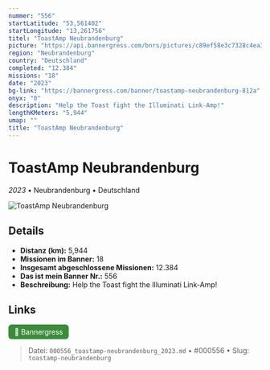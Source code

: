 ```yaml
---
nummer: "556"
startLatitude: "53,561402"
startLongitude: "13,261756"
titel: "ToastAmp Neubrandenburg"
picture: "https://api.bannergress.com/bnrs/pictures/c89ef58e3c7328c4ea37fff8be3a6af2"
region: "Neubrandenburg"
country: "Deutschland"
completed: "12.384"
missions: "18"
date: "2023"
bg-link: "https://bannergress.com/banner/toastamp-neubrandenburg-812a"
onyx: "0"
description: "Help the Toast fight the Illuminati Link-Amp!"
lengthKMeters: "5,944"
umap: ""
title: "ToastAmp Neubrandenburg"
---
```

# ToastAmp Neubrandenburg

*2023* • Neubrandenburg • Deutschland

![ToastAmp Neubrandenburg](https://api.bannergress.com/bnrs/pictures/c89ef58e3c7328c4ea37fff8be3a6af2)

## Details
- **Distanz (km):** 5,944
- **Missionen im Banner:** 18
- **Insgesamt abgeschlossene Missionen:** 12.384
- **Das ist mein Banner Nr.:** 556
- **Beschreibung:** Help the Toast fight the Illuminati Link-Amp!


## Links
<div style="margin-top: 0.5em;">
<a href="https://bannergress.com/banner/toastamp-neubrandenburg-812a" target="_blank" style="display:inline-block;margin-right:8px;padding:6px 12px;background-color:#3c8b3c;color:white;text-decoration:none;border-radius:6px;">🔗 Bannergress</a>

</div>


> Datei: `000556_toastamp-neubrandenburg_2023.md` • #000556 • Slug: `toastamp-neubrandenburg`
